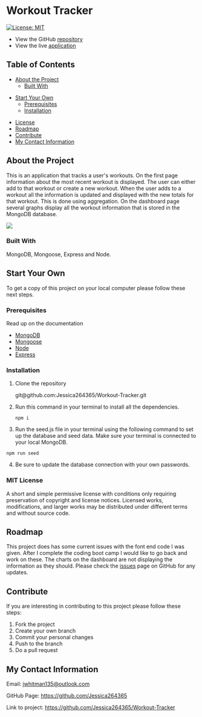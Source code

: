 # Workout Tracker

[![License: MIT](https://img.shields.io/badge/License-MIT-yellow.svg)](https://opensource.org/licenses/MIT)

- View the GitHub [repository](https://github.com/Jessica264365/Workout-Tracker)
- View the live [application](https://floating-tor-25037.herokuapp.com/?id=6011dd85c4b77b0015d5b1ef)

## Table of Contents

- [About the Project](https://github.com/Jessica264365/Workout-Tracker#about-the-project)
  - [Built With](https://github.com/Jessica264365/Workout-Tracker#built-with)

* [Start Your Own](https://github.com/Jessica264365/Workout-Tracker#start-your-own)
  - [Prerequisites](https://github.com/Jessica264365/Workout-Tracker#prerequisites)
  - [Installation](https://github.com/Jessica264365/Workout-Tracker#installation)

- [License](https://github.com/Jessica264365/Workout-Tracker#license)
- [Roadmap](https://github.com/Jessica264365/Workout-Tracker#roadmap)
- [Contribute](https://github.com/Jessica264365/Workout-Tracker#contribute)
- [My Contact Information](https://github.com/Jessica264365/Workout-Tracker#my-contact-information)

## About the Project

This is an application that tracks a user's workouts. On the first page information about the most recent workout is displayed. The user can either add to that workout or create a new workout. When the user adds to a workout all the information is updated and displayed with the new totals for that workout. This is done using aggregation. On the dashboard page several graphs display all the workout information that is stored in the MongoDB database.

![](./public/images/workout.GIF)

### Built With

MongoDB, Mongoose, Express and Node.

## Start Your Own

To get a copy of this project on your local computer please follow these next steps.

### Prerequisites

Read up on the documentation

- [MongoDB](https://docs.mongodb.com/manual/)
- [Mongoose](https://mongoosejs.com/docs/guide.html)
- [Node](https://nodejs.org/en/docs/)
- [Express](https://expressjs.com/en/guide/routing.html)

### Installation

1. Clone the repository

   git@github.<span></span>com:Jessica264365/Workout-Tracker.git

2. Run this command in your terminal to install all the dependencies.

   `npm i`

3. Run the seed.js file in your terminal using the following command to set up the database and seed data. Make sure your terminal is connected to your local MongoDB.

`npm run seed`

4. Be sure to update the database connection with your own passwords.

### MIT License

A short and simple permissive license with conditions only requiring preservation of copyright and license notices. Licensed works, modifications, and larger works may be distributed under different terms and without source code.

## Roadmap

This project does has some current issues with the font end code I was given. After I complete the coding boot camp I would like to go back and work on these. The charts on the dashboard are not displaying the information as they should. Please check the [issues](https://github.com/Jessica264365/Workout-Tracker/issues) page on GitHub for any updates.

## Contribute

If you are interesting in contributing to this project please follow these steps:

1. Fork the project
2. Create your own branch
3. Commit your personal changes
4. Push to the branch
5. Do a pull request

## My Contact Information

Email: jwhitman135@outlook.com

GitHub Page: https://github.com/Jessica264365

Link to project: https://github.com/Jessica264365/Workout-Tracker
